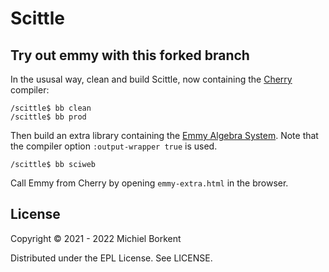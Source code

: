 # Scittle
## Try out emmy with this forked branch
In the ususal way, clean and build Scittle, now containing the [Cherry](https://github.com/squint-cljs/cherry/blob/main/doc/embed.md) compiler:

```
/scittle$ bb clean
/scittle$ bb prod
```

Then build an extra library containing the [Emmy Algebra System](https://github.com/mentat-collective/emmy). Note that the compiler option `:output-wrapper true` is used.

```
/scittle$ bb sciweb
```

Call Emmy from Cherry by opening `emmy-extra.html` in the browser.

## License

Copyright © 2021 - 2022 Michiel Borkent

Distributed under the EPL License. See LICENSE.
